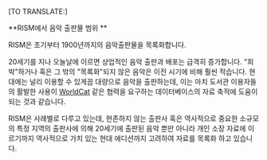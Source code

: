 [TO TRANSLATE:]

**RISM에서 음악 출판물 범위 **

RISM은 초기부터 1900년까지의 음악출판물을 목록화합니다. 

20세기를 지나 오늘날에 이르면 상업적인 음악 출판과 배포는 급격히 증가합니다. "희박"하거나 혹은 그 밖의 "목록화"되지 않은 음악은 이전 시기에 비해 훨씬 적습니다. 현대에는 널리 이용할 수 있게끔 대량으로 음악을 출판하는데, 이는 마치 도서관 이용자들의 활발한 사용이 [WorldCat](http://www.worldcat.org/) 같은 협력을 요구하는 데이터베이스의 자료 축적에 도움이 되는 것과 같습니다. 

RISM은 사례별로 다루고 있는데, 현존하지 않는 출판사 혹은 역사적으로 중요한 소규모의 특정 지역의 출판사에 의해 20세기에 출판된 음악 뿐만 아니라 개인 소장 자료에 이르기까지 역사적으로 가치 있는 현대 에디션까지 고려하여 자료를 목록화 하고 있습니다. 